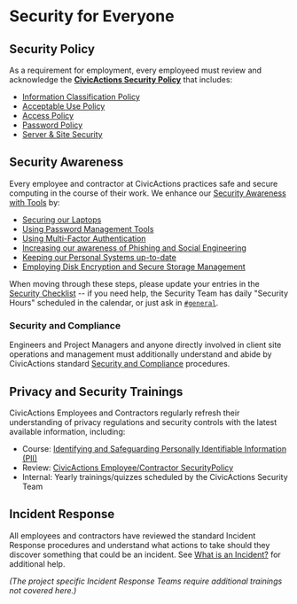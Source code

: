 # Security for Everyone

## Security Policy

As a requirement for employment, every employeed must review and acknowledge the [**CivicActions Security Policy**](../../03-policies/security.md) that includes:

* [Information Classification Policy](../../03-policies/security.md#information-classification-policy)
* [Acceptable Use Policy](../../03-policies/security.md#acceptable-use-policy)
* [Access Policy](../../03-policies/security.md#access-policy)
* [Password Policy](../../03-policies/security.md#password)
* [Server &amp; Site Security](../../03-policies/security.md#server--site-security)

<!-- TODO: include link to Judy and/or digital document signing -->

## Security Awareness

Every employee and contractor at CivicActions practices safe and secure computing in the course of their work. We enhance our [Security Awareness with Tools](../../09-security/awareness.md) by:

* [Securing our Laptops](../../09-security/awareness.md#securing-your-laptop)
* [Using Password Management Tools](../../09-security/awareness.md#password-management-tools)
* [Using Multi-Factor Authentication](../../09-security/awareness.md#tfa)
* [Increasing our awareness of Phishing and Social Engineering](../../09-security/awareness.md#phishing-and-social-engineering)
* [Keeping our Personal Systems up-to-date](../../09-security/awareness.md#keep-your-systems-up-to-date)
* [Employing Disk Encryption and Secure Storage Management](../../09-security/awareness.md#disk-encryption-and-storage-management)

When moving through these steps, please update your entries in the [Security Checklist](https://docs.google.com/a/civicactions.net/spreadsheets/d/1t_LgXdkCNRzr5p36CV-cdzL8kJmUq_mHlsHWtMLm-Qg/edit?usp=sharing) -- if you need help, the Security Team has daily "Security Hours" scheduled in the calendar, or just ask in [`#general`](https://civicactions.slack.com/messages/general).

<!-- TODO: switch to internal Drupal security certificate management HR app -->

### Security and Compliance

Engineers and Project Managers and anyone directly involved in client site operations and management must additionally understand and abide by CivicActions standard [Security and Compliance](../../05-engineering/security-compliance.md) procedures.

## Privacy and Security Trainings

CivicActions Employees and Contractors regularly refresh their understanding of privacy regulations and security controls with the latest available information, including:

* Course: [Identifying and Safeguarding Personally Identifiable Information (PII)](http://cdsetrain.dtic.mil/piiv2/index.htm)
* Review: [CivicActions Employee/Contractor SecurityPolicy](../../03-policies/security.md)
* Internal: Yearly trainings/quizzes scheduled by the CivicActions Security Team

## Incident Response

All employees and contractors have reviewed the standard Incident Response procedures and understand what actions to take should they discover something that could be an incident. See [What is an Incident?](../../09-security/incidents.md) for additional help.

*(The project specific Incident Response Teams require additional trainings not covered here.)*
